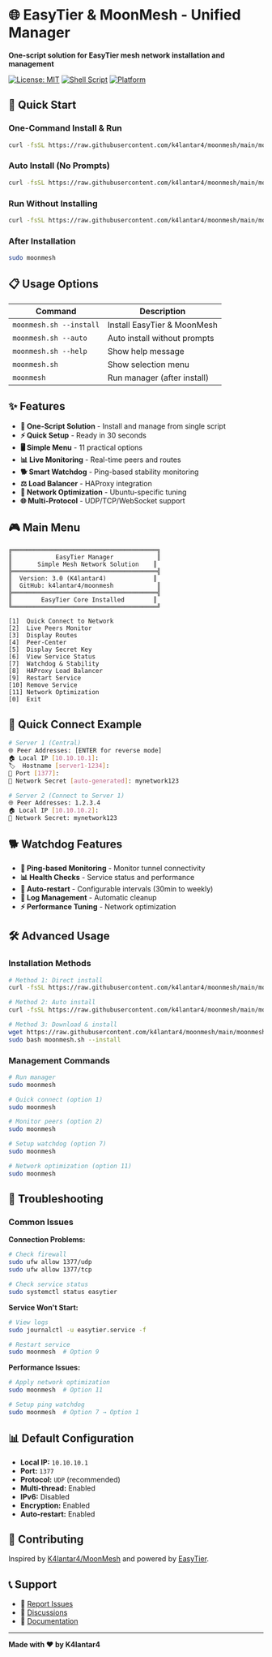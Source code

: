 # 🌐 EasyTier & MoonMesh - Unified Manager

**One-script solution for EasyTier mesh network installation and management**

[![License: MIT](https://img.shields.io/badge/License-MIT-yellow.svg)](https://opensource.org/licenses/MIT)
[![Shell Script](https://img.shields.io/badge/shell-bash-green.svg)](https://www.gnu.org/software/bash/)
[![Platform](https://img.shields.io/badge/platform-linux-blue.svg)](https://www.linux.org/)

## 🚀 Quick Start

### One-Command Install & Run
```bash
curl -fsSL https://raw.githubusercontent.com/k4lantar4/moonmesh/main/moonmesh.sh | sudo bash -s -- --install
```

### Auto Install (No Prompts)
```bash
curl -fsSL https://raw.githubusercontent.com/k4lantar4/moonmesh/main/moonmesh.sh | sudo bash -s -- --auto
```

### Run Without Installing
```bash
curl -fsSL https://raw.githubusercontent.com/k4lantar4/moonmesh/main/moonmesh.sh | sudo bash
```

### After Installation
```bash
sudo moonmesh
```

## 📋 Usage Options

| Command | Description |
|---------|-------------|
| `moonmesh.sh --install` | Install EasyTier & MoonMesh |
| `moonmesh.sh --auto` | Auto install without prompts |
| `moonmesh.sh --help` | Show help message |
| `moonmesh.sh` | Show selection menu |
| `moonmesh` | Run manager (after install) |

## ✨ Features

- **🎯 One-Script Solution** - Install and manage from single script
- **⚡ Quick Setup** - Ready in 30 seconds
- **🖥️ Simple Menu** - 11 practical options
- **📊 Live Monitoring** - Real-time peers and routes
- **🐕 Smart Watchdog** - Ping-based stability monitoring
- **⚖️ Load Balancer** - HAProxy integration
- **🔧 Network Optimization** - Ubuntu-specific tuning
- **🌐 Multi-Protocol** - UDP/TCP/WebSocket support

## 🎮 Main Menu

```
╔════════════════════════════════════════╗
║            EasyTier Manager            ║
║       Simple Mesh Network Solution    ║
╠════════════════════════════════════════╣
║  Version: 3.0 (K4lantar4)             ║
║  GitHub: k4lantar4/moonmesh            ║
╠════════════════════════════════════════╣
║        EasyTier Core Installed        ║
╚════════════════════════════════════════╝

[1]  Quick Connect to Network
[2]  Live Peers Monitor
[3]  Display Routes
[4]  Peer-Center
[5]  Display Secret Key
[6]  View Service Status
[7]  Watchdog & Stability
[8]  HAProxy Load Balancer
[9]  Restart Service
[10] Remove Service
[11] Network Optimization
[0]  Exit
```

## 🔗 Quick Connect Example

```bash
# Server 1 (Central)
🌐 Peer Addresses: [ENTER for reverse mode]
🏠 Local IP [10.10.10.1]: 
🏷️  Hostname [server1-1234]: 
🔌 Port [1377]: 
🔐 Network Secret [auto-generated]: mynetwork123

# Server 2 (Connect to Server 1)
🌐 Peer Addresses: 1.2.3.4
🏠 Local IP [10.10.10.2]: 
🔐 Network Secret: mynetwork123
```

## 🐕 Watchdog Features

- **🏓 Ping-based Monitoring** - Monitor tunnel connectivity
- **📊 Health Checks** - Service status and performance
- **🔄 Auto-restart** - Configurable intervals (30min to weekly)
- **🧹 Log Management** - Automatic cleanup
- **⚡ Performance Tuning** - Network optimization

## 🛠️ Advanced Usage

### Installation Methods
```bash
# Method 1: Direct install
curl -fsSL https://raw.githubusercontent.com/k4lantar4/moonmesh/main/moonmesh.sh | sudo bash -s -- --install

# Method 2: Auto install
curl -fsSL https://raw.githubusercontent.com/k4lantar4/moonmesh/main/moonmesh.sh | sudo bash -s -- --auto

# Method 3: Download & install
wget https://raw.githubusercontent.com/k4lantar4/moonmesh/main/moonmesh.sh
sudo bash moonmesh.sh --install
```

### Management Commands
```bash
# Run manager
sudo moonmesh

# Quick connect (option 1)
sudo moonmesh

# Monitor peers (option 2)  
sudo moonmesh

# Setup watchdog (option 7)
sudo moonmesh

# Network optimization (option 11)
sudo moonmesh
```

## 🔧 Troubleshooting

### Common Issues

**Connection Problems:**
```bash
# Check firewall
sudo ufw allow 1377/udp
sudo ufw allow 1377/tcp

# Check service status
sudo systemctl status easytier
```

**Service Won't Start:**
```bash
# View logs
sudo journalctl -u easytier.service -f

# Restart service
sudo moonmesh  # Option 9
```

**Performance Issues:**
```bash
# Apply network optimization
sudo moonmesh  # Option 11

# Setup ping watchdog
sudo moonmesh  # Option 7 → Option 1
```

## 📊 Default Configuration

- **Local IP:** `10.10.10.1`
- **Port:** `1377`
- **Protocol:** `UDP` (recommended)
- **Multi-thread:** Enabled
- **IPv6:** Disabled
- **Encryption:** Enabled
- **Auto-restart:** Enabled

## 🤝 Contributing

Inspired by [K4lantar4/MoonMesh](https://github.com/K4lantar4/MoonMesh) and powered by [EasyTier](https://github.com/EasyTier/EasyTier).

## 📞 Support

- 🐛 [Report Issues](https://github.com/k4lantar4/moonmesh/issues)
- 💬 [Discussions](https://github.com/k4lantar4/moonmesh/discussions)
- 📖 [Documentation](https://github.com/k4lantar4/moonmesh)

---

**Made with ❤️ by K4lantar4**
